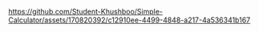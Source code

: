 

https://github.com/Student-Khushboo/Simple-Calculator/assets/170820392/c12910ee-4499-4848-a217-4a536341b167

